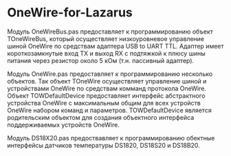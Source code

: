 # OneWire-for-Lazarus
<p>Модуль OneWireBus.pas предоставляет к программированию объект TOneWireBus, который осуществляет низкоуровневое управление шиной OneWire по средствам адаптера USB to UART TTL. Адаптер имеет короткозамкнутые вход TX и выход RX с подтяжкой к плюсу шины питания через резистор около 5 кОм (т.н. пассивный адаптер).</p>
<p>Модуль OneWire.pas предоставляет к программированию несколько объектов. Так объект TOneWire осуществляет управление шиной и устройствами OneWire по средствам комманд протокола OneWire. 
 <br>Объект TOWDefaultDevice предоставляет интерфейс абстрактного устройства OneWire с максимальным общим для всех устройств OneWire набором команд и параметров. TOWDefaultDevice является родительским объектом для создания объектного интерфейса поддерживаемых устройств OneWire.</p>
 <p>Модуль DS18X20.pas предоствавляет к программированию обектные интерфейсы датчиков температуры DS1820, DS18S20 и DS18B20.</p>
